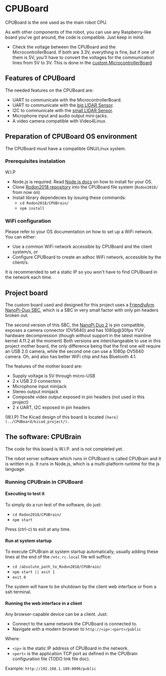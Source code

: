# CPUBoard

CPUBoard is the one used as the main robot CPU.

As with other components of the robot, you can use any Raspberry-like board you've got around, the code is compatible. Just keep in mind:
 
- Check the voltage between the CPUBoard and the MicrocontrollerBoard. If both are 3.3V, everything is fine, but if one of them is 5V, you'll have to convert the voltages for the communication lines from 5V to 3V. This is done in the [custom MicrocontrollerBoard](2_MicrocontrollerBoard.md)

## Features of CPUBoard

The needed features on the CPUBoard are:

- UART to communicate with the MicrocontrollerBoard.
- UART to communicate with the [big LIDAR Sensor](5_Sensors.md#big-lidar-sensor).
- I2C to communicate with the [small LIDAR Sensor](5_Sensors.md#small-lidar-sensor).
- Microphone input and audio output mini-jacks.
- A video camera compatible with Video4Linux.

## Preparation of CPUBoard OS environment

The CPUBoard must have a compatible GNU/Linux system.

### Prerequisites instalation

W.I.P

- Node.js is required. Read [Node.js docs](https://nodejs.org/) on how to install for your OS.
- Clone [Rodon2018 repository](https://github.com/yomboprime/Rodon2018.git) into the CPUBoard file system (`Rodon2018/` from now on)
- Install library dependecies by issuing these commands:
  - `cd Rodon2018/CPUBrain/`
  - `npm install`

### WiFi configuration

Please refer to your OS documentation on how to set up a WiFi network. You can either:

- Use a common WiFi network accessible by CPUBoard and the client system/s, or
- Configure CPUBoard to create an adhoc WiFi network, accessible by the client/s.

It is recommended to set a static IP so you won't have to find CPUBoard in the network each time.

## Project board
 
The custom board used and designed for this project uses a [FriendlyArm NanoPi-Duo SBC](https://www.friendlyarm.com/index.php?route=product/product&path=69&product_id=197), which is a SBC in very small factor with only pin headers broken out.

The second version of this SBC, the [NanoPi Duo 2](https://www.friendlyarm.com/index.php?route=product/product&path=69&product_id=244) is pin compatible, exposes a camera connector (OV5640) and has 1080p@30fps YUV hardware decompression (though without support in the latest mainline kernel 4.11.2 at the moment) Both versions are interchangeable to use in this project mother board, the only difference being that the first one will require an USB 2.0 camera, while the second one can use a 1080p OV5640 camera. Oh, and also has better WiFi chip and has Bluetooth 4.1.

The features of the mother board are:

- Supply voltage is 5V through micro-USB
- 2 x USB 2.0 connectors
- Microphone input minijack
- Stereo output minijack
- Composite video output exposed in pin headers (not used in this project)
- 2 x UART, I2C exposed in pin headers

(W.I.P) The Kicad design of this board is located `[here](../CPUBoard/kicad_project/).`

## The software: CPUBrain

The code for this board is W.I.P. and is not completed yet.

The robot server software which runs in CPUBoard is called CPUBrain and it is written in js. It runs in Node.js, which is a multi-platform runtime for the js language.

### Running CPUBrain in CPUBoard

#### Executing to test it

To simply do a run test of the software, do just:

- `cd Rodon2018/CPUBrain/`
- `npm start`

Press (ctrl-c) to exit at any time.

#### Run at system startup

To execute CPUBrain at system startup automatically, usually adding these lines at the end of the `/etc.rc.local` file will suffice:

- `cd /absolute_path_to_Rodon2018/CPUBrain/`
- `npm start || exit 1`
- `exit 0`

The system will have to be shutdown by the client web interface or from a ssh terminal.

#### Running the web interface in a client

Any browser-capable device can be a client. Just:

- Connect to the same network the CPUBoard is connected to.
- Navigate with a modern browser to `http://<ip>:<port>/public`

Where:

- `<ip>` is the static IP address of CPUBoard in the network.
- `<port>` is the application TCP port as defined in the CPUBrain configuration file (TODO link file doc).

Example: `http://192.168.1.189:8090/public`
